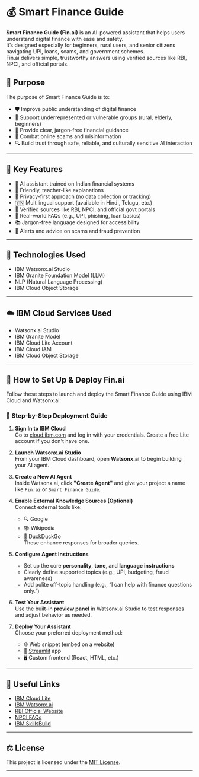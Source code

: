 # 💰 Smart Finance Guide
**Smart Finance Guide (Fin.ai)** is an AI-powered assistant that helps users understand digital finance with ease and safety.  
It’s designed especially for beginners, rural users, and senior citizens navigating UPI, loans, scams, and government schemes.  
Fin.ai delivers simple, trustworthy answers using verified sources like RBI, NPCI, and official portals.

## 🎯 Purpose

The purpose of Smart Finance Guide is to:

- 🛡️ Improve public understanding of digital finance
- 🧓 Support underrepresented or vulnerable groups (rural, elderly, beginners)
- 💬 Provide clear, jargon-free financial guidance
- 🧠 Combat online scams and misinformation
- 🔍 Build trust through safe, reliable, and culturally sensitive AI interaction

---

## 🌟 Key Features

- 🤖 AI assistant trained on Indian financial systems  
- 💬 Friendly, teacher-like explanations  
- 🔐 Privacy-first approach (no data collection or tracking)  
- 🇮🇳 Multilingual support (available in Hindi, Telugu, etc.)  
- 📌 Verified sources like RBI, NPCI, and official govt portals  
- 📲 Real-world FAQs (e.g., UPI, phishing, loan basics)  
- 📚 Jargon-free language designed for accessibility  
- 🚨 Alerts and advice on scams and fraud prevention

---
## 🧠 Technologies Used

- IBM Watsonx.ai Studio
- IBM Granite Foundation Model (LLM)
- NLP (Natural Language Processing)
- IBM Cloud Object Storage

---

## ☁️ IBM Cloud Services Used

- Watsonx.ai Studio
- IBM Granite Model
- IBM Cloud Lite Account
- IBM Cloud IAM
- IBM Cloud Object Storage

---
## 🚀 How to Set Up & Deploy Fin.ai

Follow these steps to launch and deploy the Smart Finance Guide using IBM Cloud and Watsonx.ai:

### 🔧 Step-by-Step Deployment Guide

1. **Sign In to IBM Cloud**  
   Go to [cloud.ibm.com](https://cloud.ibm.com) and log in with your credentials. Create a free Lite account if you don't have one.

2. **Launch Watsonx.ai Studio**  
   From your IBM Cloud dashboard, open **Watsonx.ai** to begin building your AI agent.

3. **Create a New AI Agent**  
   Inside Watsonx.ai, click **"Create Agent"** and give your project a name like `Fin.ai` or `Smart Finance Guide`.

4. **Enable External Knowledge Sources (Optional)**  
   Connect external tools like:
   - 🔍 Google
   - 📚 Wikipedia
   - 🦆 DuckDuckGo  
   These enhance responses for broader queries.

5. **Configure Agent Instructions**  
   - Set up the core **personality**, **tone**, and **language instructions**  
   - Clearly define supported topics (e.g., UPI, budgeting, fraud awareness)  
   - Add polite off-topic handling (e.g., “I can help with finance questions only.”)

6. **Test Your Assistant**  
   Use the built-in **preview panel** in Watsonx.ai Studio to test responses and adjust behavior as needed.

7. **Deploy Your Assistant**  
   Choose your preferred deployment method:
   - 🌐 Web snippet (embed on a website)
   - 📱 [Streamlit](https://streamlit.io) app
   - 🖥️ Custom frontend (React, HTML, etc.)

---
## 🔗 Useful Links

- [IBM Cloud Lite](https://cloud.ibm.com/registration)
- [IBM Watsonx.ai](https://www.ibm.com/products/watsonx-ai)
- [RBI Official Website](https://www.rbi.org.in)
- [NPCI FAQs](https://www.npci.org.in/what-we-do/upi/faqs)
- [IBM SkillsBuild](https://skillsbuild.org)

---

## ⚖️ License

This project is licensed under the [MIT License](LICENSE).

---




